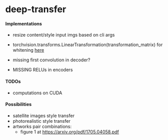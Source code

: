 # deep-transfer


#### Implementations
* resize content/style input imgs based on cli args

* torchvision.transforms.LinearTransformation(transformation_matrix) for whitening [here](torchvision.transforms.LinearTransformation(transformation_matrix))

* missing first convolution in decoder?

* MISSING RELUs in encoders

#### TODOs
* computations on CUDA

#### Possibilities
* satellite images style transfer
* photorealistic style transfer
* artworks pair combinations:
    * figure 1 at https://arxiv.org/pdf/1705.04058.pdf
